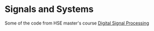 # Signals and Systems
 
Some of the code from HSE master's course [Digital Signal Processing](https://www.hse.ru/en/ma/cogito/courses/292687615.html)
